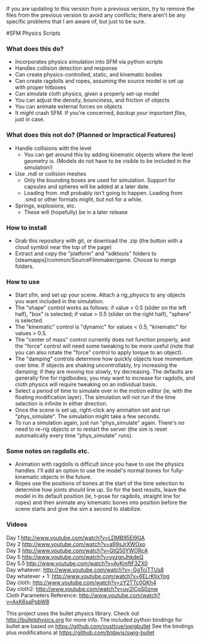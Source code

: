 If you are updating to this version from a previous version, try to remove the files from the previous version to avoid any conflicts; there aren't be any specific problems that I am aware of, but just to be sure.

#SFM Physics Scripts
### What does this do?
* Incorporates physics simulation into SFM via python scripts
* Handles collision detection and response
* Can create physics-controlled, static, and kinematic bodies
* Can create ragdolls and ropes, assuming the source model is set up with proper hitboxes
* Can simulate cloth physics, given a properly set-up model
* You can adjust the density, bounciness, and friction of objects
* You can animate external forces on objects
* It *might* crash SFM. If you're concerned, *backup your important files*, just in case.

### What does this not do? (Planned or Impractical Features)
* Handle collisions with the level
    * You can get around this by adding kinematic objects where the level geometry is. (Models do not have to be visible to be included in the simulation!)
* Use .mdl or collision meshes
    * Only the bounding boxes are used for simulation. Support for capsules and spheres will be added at a later date.
    * Loading from .mdl probably isn't going to happen. Loading from .smd or other formats might, but not for a while.
* Springs, explosions, etc.
    * These will (hopefully) be in a later release

### How to install
* Grab this repository with git, or download the .zip (the button with a cloud symbol near the top of the page)
* Extract and copy the "platform" and "sdktools" folders to [steamapps]/common/SourceFilmmaker/game. Choose to merge folders.

### How to use
* Start sfm, and set up your scene. Attach a rig_physics to any objects you want included in the simulation.
* The "shape" control works as follows: if value < 0.5 (slider on the left half), "box" is selected; if value > 0.5 (slider on the right half), "sphere" is selected.
* The "kinematic" control is "dynamic" for values < 0.5; "kinematic" for values > 0.5.
* The "center of mass" control currently does not function properly, and the "force" control will need some tweaking to be more useful (note that you can also rotate the "force" control to apply torque to an object).
* The "damping" controls determine how quickly objects lose momentum over time. If objects are shaking uncontrollably, try increasing the damping; if they are moving too slowly, try decreasing. The defaults are generally fine for rigidbodies; you may want to increase for ragdolls, and cloth physics will require tweaking on an individual basis.
* Select a period of time to simulate over in the motion editor (ie, with the floating modification layer). The simulation will not run if the time selection is infinite in either direction.
* Once the scene is set up, right-click any animation set and run "phys_simulate". The simulation might take a few seconds.
* To run a simulation again, just run "phys_simulate" again. There's no need to re-rig objects or to restart the server (the sim is reset automatically every time "phys_simulate" runs).

### Some notes on ragdolls etc.
* Animation with ragdolls is difficult since you have to use the physics handles. I'll add an option to use the model's normal bones for fully-kinematic objects in the future.
* Ropes use the positions of bones at the start of the time selection to determine how joints should line up. So for the best results, leave the model in its default position (ie, t-pose for ragdolls, straight line for ropes) and then animate any kinematic bones into position before the scene starts and give the sim a second to stabilize.

### Videos
Day 1 http://www.youtube.com/watch?v=LDMB95El9GA  
Day 2 http://www.youtube.com/watch?v=a99sJrXWOxo  
Day 3 http://www.youtube.com/watch?v=GtQ50YWORcA  
Day 5 http://www.youtube.com/watch?v=vyzgnJhkdeQ  
Day 5.5 http://www.youtube.com/watch?v=AyKmftF3ZX0  
Day whatever: http://www.youtube.com/watch?v=-GgTciTTUs8  
Day whatever + 1: http://www.youtube.com/watch?v=6ELrKtixYog  
Day cloth: http://www.youtube.com/watch?v=zY2TTc0GKh4  
Day cloth2: http://www.youtube.com/watch?v=uy2ICpS0znw  
Cloth Parameters Reference: http://www.youtube.com/watch?v=AxK6saPpbW8  

This project uses the bullet physics library. Check out http://bulletphysics.org for more info.
The included python bindings for bullet are based on https://github.com/ousttrue/swigbullet
See the bindings plus modifications at https://github.com/btdavis/swig-bullet
